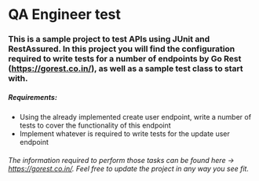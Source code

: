 # QA Engineer test

### This is a sample project to test APIs using JUnit and RestAssured. In this project you will find the configuration required to write tests for a number of endpoints by Go Rest (https://gorest.co.in/), as well as a sample test class to start with.

##### Requirements:

- Using the already implemented create user endpoint, write a number of tests to cover the functionality of this endpoint
- Implement whatever is required to write tests for the update user endpoint

###### The information required to perform those tasks can be found here -> https://gorest.co.in/. Feel free to update the project in any way you see fit.
